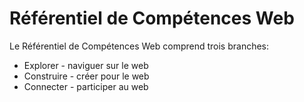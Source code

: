 Référentiel de Compétences Web
=====================

Le Référentiel de Compétences Web comprend trois branches:

* Explorer - naviguer sur le web
* Construire - créer pour le web
* Connecter - participer au web
